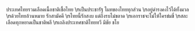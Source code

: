 ประเทศไทยรวมเลือดเนื้อชาติเชื้อไทย
\nเป็นประชารัฐ  ไผทของไทยทุกส่วน
\nอยู่ดำรงคงไว้ได้ทั้งมวล
\nด้วยไทยล้วนหมาย รักสามัคคี
\nไทยนี้รักสงบ  แต่ถึงรบไม่ขลาด
\nเอกราชจะไม่ให้ใครข่มขี่
\nสละเลือดทุกหยาดเป็นชาติพลี
\nเถลิงประเทศชาติไทยทวี มีชัย ชโย
